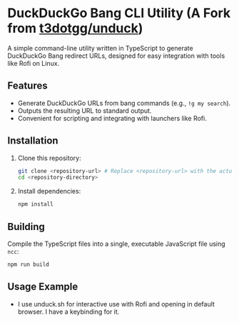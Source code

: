 # DuckDuckGo Bang CLI Utility (A Fork from [t3dotgg/unduck](https://github.com/t3dotgg/unduck))

A simple command-line utility written in TypeScript to generate DuckDuckGo Bang redirect URLs, designed for easy integration with tools like Rofi on Linux.

## Features

* Generate DuckDuckGo URLs from bang commands (e.g., `!g my search`).
* Outputs the resulting URL to standard output.
* Convenient for scripting and integrating with launchers like Rofi.


## Installation

1.  Clone this repository:
    ```bash
    git clone <repository-url> # Replace <repository-url> with the actual URL
    cd <repository-directory>
    ```
2.  Install dependencies:
    ```bash
    npm install
    ```

## Building
Compile the TypeScript files into a single, executable JavaScript file using `ncc`:
```bash
npm run build
```

## Usage Example
- I use unduck.sh for interactive use with Rofi and opening in default browser. I have a keybinding for it.
